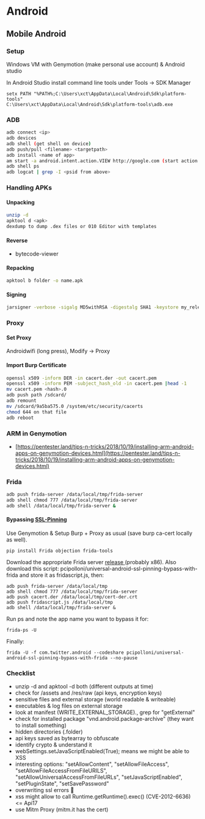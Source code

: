 # Android

## Mobile Android

### Setup

Windows VM with Genymotion \(make personal use account\) & Android studio

In Android Studio install command line tools under Tools -&gt; SDK Manager

```text
setx PATH "%PATH%;C:\Users\xct\AppData\Local\Android\Sdk\platform-tools"
C:\Users\xct\AppData\Local\Android\Sdk\platform-tools\adb.exe
```

### ADB

```bash
adb connect <ip>
adb devices
adb shell (get shell on device)
adb push/pull <filename> <targetpath>
adb install <name of app>
am start -a android.intent.action.VIEW http://google.com (start action via activity manager)
adb shell ps
adb logcat | grep -I <psid from above>
```

### Handling APKs

#### Unpacking

```bash
unzip -d
apktool d <apk>
dexdump to dump .dex files or 010 Editor with templates
```

#### Reverse

* bytecode-viewer

#### Repacking

```bash
apktool b folder -o name.apk
```

#### Signing

```bash
jarsigner -verbose -sigalg MD5withRSA -digestalg SHA1 -keystore my_release_key.keystore name.apk alias_name
```

### Proxy

#### Set Proxy

Androidwifi \(long press\), Modify -&gt; Proxy

#### Import Burp Certificate

```bash
openssl x509 -inform DER -in cacert.der -out cacert.pem
openssl x509 -inform PEM -subject_hash_old -in cacert.pem |head -1
mv cacert.pem <hash>.0
adb push path /sdcard/
adb remount
mv /sdcard/9a5ba575.0 /system/etc/security/cacerts
chmod 644 on that file
adb reboot
```

### ARM in Genymotion

* [https://pentester.land/tips-n-tricks/2018/10/19/installing-arm-android-apps-on-genymotion-devices.html](https://pentester.land/tips-n-tricks/2018/10/19/installing-arm-android-apps-on-genymotion-devices.html)

### Frida

```bash
adb push frida-server /data/local/tmp/frida-server
adb shell chmod 777 /data/local/tmp/frida-server
adb shell /data/local/tmp/frida-server &
```

#### Bypassing [SSL-Pinning](https://medium.com/@ved_wayal/hail-frida-the-universal-ssl-pinning-bypass-for-android-e9e1d733d29)

Use Genymotion & Setup Burp + Proxy as usual \(save burp ca-cert locally as well\).

```text
pip install Frida objection frida-tools
```

Download the appropriate Frida server [release ](https://github.com/frida/frida/releases/)\(probably x86\). Also download this script: pcipolloni/universal-android-ssl-pinning-bypass-with-frida and store it as fridascript.js, then:

```text
adb push frida-server /data/local/tmp
adb shell chmod 777 /data/local/tmp/frida-server
adb push cacert.der /data/local/tmp/cert-der.crt
adb push fridascript.js /data/local/tmp
adb shell /data/local/tmp/frida-server &
```

Run ps and note the app name you want to bypass it for:

```text
frida-ps -U
```

Finally:

```text
frida -U -f com.twitter.android --codeshare pcipolloni/universal-android-ssl-pinning-bypass-with-frida --no-pause
```

### Checklist

* unzip -d and apktool -d both \(different outputs at time\)
* check for /assets and /res/raw \(api keys, encryption keys\)
* sensitive files and external storage \(world readable  & writeable\)
* executables & log files on external storage
* look at manifest \(WRITE\_EXTERNAL\_STORAGE\)., grep for "getExternal"
* check for installed package "vnd.android.package-archive" \(they want to install something\)
* hidden directories \(.folder\)
* api keys saved as bytearray to obfuscate
* identify crypto & understand it
* webSettings.setJavaScriptEnabled\(True\); means we might be able to XSS
* interesting options: "setAllowContent", "setAllowFileAccess", "setAllowFileAccessFromFileURILS", "setAllowUniversalAccessFromFileURLs", "setJavaScriptEnabled", "setPluginState", "setSavePassword"
* overwriting ssl errors :facepalm:
* xss might allow to call Runtime.getRuntime\(\).exec\(\) \(CVE-2012-6636\) &lt;= Api17
* use Mitm Proxy \(mitm.it has the cert\)

